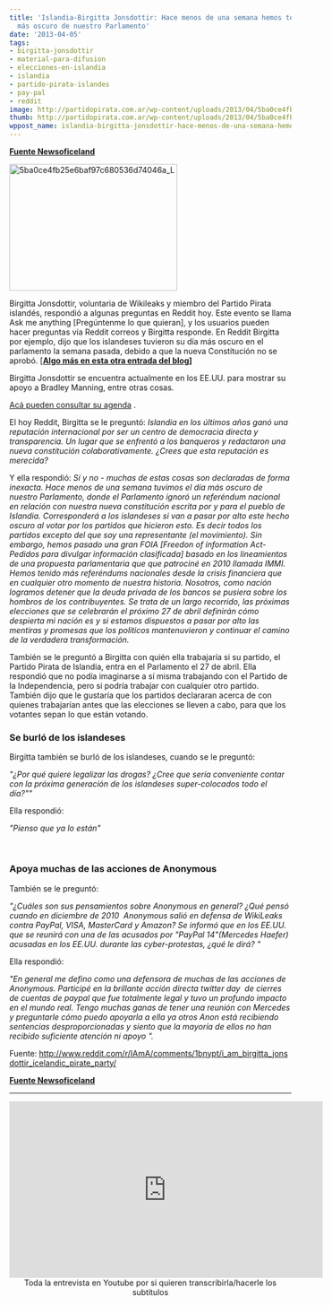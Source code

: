 ```yaml
---
title: 'Islandia-Birgitta Jonsdottir: Hace menos de una semana hemos tenido el día
  más oscuro de nuestro Parlamento'
date: '2013-04-05'
tags:
- birgitta-jonsdottir
- material-para-difusion
- elecciones-en-islandia
- islandia
- partido-pirata-islandes
- pay-pal
- reddit
image: http://partidopirata.com.ar/wp-content/uploads/2013/04/5ba0ce4fb25e6baf97c680536d74046a_L.jpg
thumb: http://partidopirata.com.ar/wp-content/uploads/2013/04/5ba0ce4fb25e6baf97c680536d74046a_L-150x150.jpg
wppost_name: islandia-birgitta-jonsdottir-hace-menos-de-una-semana-hemos-tenido-el-dia-mas-oscuro-de-nuestro-parlamento
---
```


<strong><a href="http://www.newsoficeland.com/home/politics/parliamentministries/item/1033-birgitta-jonsdottir-less-than-a-week-ago-we-had-the-darkest-day-of-our-parliament" target="_blank">Fuente Newsoficeland</a></strong>

<a href="http://partidopirata.com.ar/wp-content/uploads/2013/04/5ba0ce4fb25e6baf97c680536d74046a_L.jpg"><img class="aligncenter size-medium wp-image-9015" alt="5ba0ce4fb25e6baf97c680536d74046a_L" src="http://partidopirata.com.ar/wp-content/uploads/2013/04/5ba0ce4fb25e6baf97c680536d74046a_L-300x226.jpg" width="300" height="226" /></a>

Birgitta Jonsdottir, voluntaria de Wikileaks y miembro del Partido Pirata islandés, respondió a algunas preguntas en Reddit hoy. Este evento se llama Ask me anything [Pregúntenme lo que quieran], y los usuarios pueden hacer preguntas vía Reddit correos y Birgitta responde. En Reddit Birgitta por ejemplo, dijo que los islandeses tuvieron su día más oscuro en el parlamento la semana pasada, debido a que la nueva Constitución no se aprobó. [<strong><a href="http://partidopirata.com.ar/2013/03/31/el-experimento-de-islandia-con-su-constitucion-redactada-colaborativamente-acaba-de-morir/">Algo más en esta otra entrada del blog</a>]</strong>

Birgitta Jonsdottir se encuentra actualmente en los EE.UU. para mostrar su apoyo a Bradley Manning, entre otras cosas.

<a href="http://www.newsoficeland.com/home/politics/foreign-affairs/item/1008-birgitta-jonsdottir-wikileaks-volunteer-and-mp-posts-the-agenda-for-her-visit-to-nyc">Acá pueden consultar su agenda</a> .

El hoy Reddit, Birgitta se le preguntó:
<em>
Islandia en los últimos años ganó una reputación internacional por ser un centro de democracia directa y transparencia. Un lugar que se enfrentó a los banqueros y redactaron una nueva constitución colaborativamente. ¿Crees que esta reputación es merecida?</em>

Y ella respondió:
<em>
Sí y no - muchas de estas cosas son declaradas de forma inexacta. Hace menos de una semana tuvimos el día más oscuro de nuestro Parlamento, donde el Parlamento ignoró un referéndum nacional en relación con nuestra nueva constitución escrita por y para el pueblo de Islandia. Corresponderá a los islandeses si van a pasar por alto este hecho oscuro al votar por los partidos que hicieron esto. Es decir todos los partidos excepto del que soy una representante (el movimiento). Sin embargo, hemos pasado una gran FOIA [Freedon of information Act-Pedidos para divulgar información clasificada] basado en los lineamientos de una propuesta parlamentaria que que patrociné en 2010 llamada IMMI. Hemos tenido más referéndums nacionales desde la crisis financiera que en cualquier otro momento de nuestra historia. Nosotros, como nación logramos detener que la deuda privada de los bancos se pusiera sobre los hombros de los contribuyentes. Se trata de un largo recorrido, las próximas elecciones que se celebrarán el próximo 27 de abril definirán cómo despierta mi nación es y si estamos dispuestos a pasar por alto las mentiras y promesas que los políticos mantenuvieron y continuar el camino de la verdadera transformación.</em>

También se le preguntó a Birgitta con quién ella trabajaría si su partido, el Partido Pirata de Islandia, entra en el Parlamento el 27 de abril. Ella respondió que no podía imaginarse a sí misma trabajando con el Partido de la Independencia, pero si podría trabajar con cualquier otro partido. También dijo que le gustaría que los partidos declararan acerca de con quienes trabajarían antes que las elecciones se lleven a cabo, para que los votantes sepan lo que están votando.
<strong></strong>
<h3>Se burló de los islandeses</h3>
Birgitta también se burló de los islandeses, cuando se le preguntó:

<em>"¿Por qué quiere legalizar las drogas? ¿Cree que sería conveniente contar con la próxima generación de los islandeses super-colocados todo el día?""</em>

Ella respondió:

<em>"Pienso que ya lo están"</em>

&nbsp;
<h3>Apoya muchas de las acciones de Anonymous</h3>
También se le preguntó:

<em>"¿Cuáles son sus pensamientos sobre Anonymous en general? ¿Qué pensó cuando en diciembre de 2010  Anonymous salió en defensa de WikiLeaks contra PayPal, VISA, MasterCard y Amazon? Se informó que en los EE.UU. que se reunirá con una de las acusados por "PayPal 14" ​​(Mercedes Haefer)  acusadas en los EE.UU. durante las cyber-protestas, ¿qué le dirá? "</em>

Ella respondió:

<em>"En general me defino como una defensora de muchas de las acciones de <em>Anonymous</em>. Participé en la brillante acción directa <em>twitter day  </em>de cierres de cuentas de paypal que fue totalmente legal y tuvo un profundo impacto en el mundo real. Tengo muchas ganas de tener una reunión con Mercedes y preguntarle cómo puedo apoyarla a ella ya otros Anon está recibiendo sentencias desproporcionadas y siento que la mayoría de ellos no han recibido suficiente atención ni apoyo ".</em>

Fuente: <a href="http://www.reddit.com/r/IAmA/comments/1bnypt/i_am_birgitta_jonsdottir_icelandic_pirate_party/">http://www.reddit.com/r/IAmA/comments/1bnypt/i_am_birgitta_jonsdottir_icelandic_pirate_party/</a>

<strong><a href="http://www.newsoficeland.com/home/politics/parliamentministries/item/1033-birgitta-jonsdottir-less-than-a-week-ago-we-had-the-darkest-day-of-our-parliament" target="_blank">Fuente Newsoficeland</a></strong>

<hr />

<center>
<iframe src="http://www.youtube.com/embed/adewLLriYtQ" height="315" width="560" allowfullscreen="" frameborder="0"></iframe>
Toda la entrevista en Youtube por si quieren transcribirla/hacerle los subtítulos</center>
